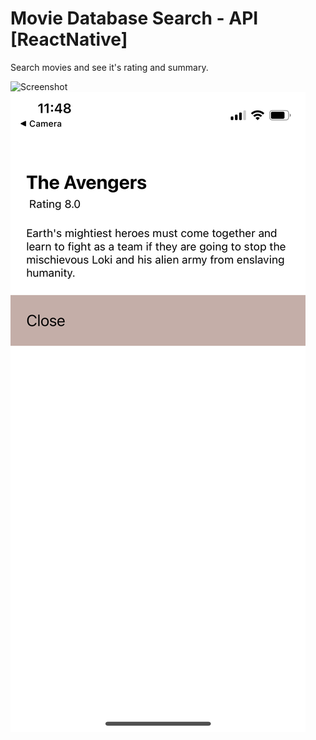# Movie Database Search - API [ReactNative]

Search movies and see it's rating and summary. 

![Screenshot](/assets/Screenshot1.png)
![Screenshot](/assets/Screenshot2.png)
